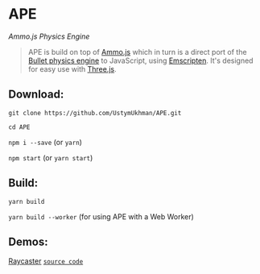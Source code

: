 # APE #

*Ammo.js Physics Engine*

> APE is build on top of [Ammo.js](https://github.com/kripken/ammo.js) which in turn is a direct port of the [Bullet physics engine](https://pybullet.org/wordpress/) to JavaScript, using [Emscripten](https://emscripten.org/). It's designed for easy use with [Three.js](https://github.com/mrdoob/three.js/).


## Download: ##

``git clone https://github.com/UstymUkhman/APE.git``

``cd APE``

``npm i --save`` (or ``yarn``)

``npm start`` (or ``yarn start``)


## Build: ##

`yarn build`

`yarn build --worker` (for using APE with a Web Worker)


## Demos: ##

[Raycaster](https://ustymukhman.github.io/APE/examples/raycaster.html) [`source code`](https://github.com/UstymUkhman/APE/blob/master/examples/raycaster.html)
